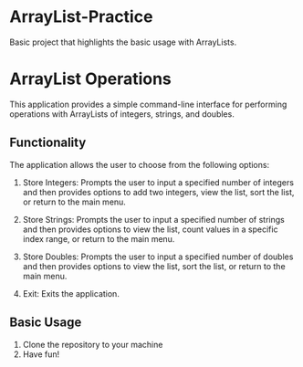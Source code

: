 # ArrayList-Practice
Basic project that highlights the basic usage with ArrayLists.

# ArrayList Operations

This application provides a simple command-line interface for performing operations with ArrayLists of integers, strings, and doubles.

## Functionality

The application allows the user to choose from the following options:

1. Store Integers: Prompts the user to input a specified number of integers and then provides options to add two integers, view the list, sort the list, or return to the main menu.

2. Store Strings: Prompts the user to input a specified number of strings and then provides options to view the list, count values in a specific index range, or return to the main menu.

3. Store Doubles: Prompts the user to input a specified number of doubles and then provides options to view the list, sort the list, or return to the main menu.

4. Exit: Exits the application.

## Basic Usage

1. Clone the repository to your machine
2. Have fun!
